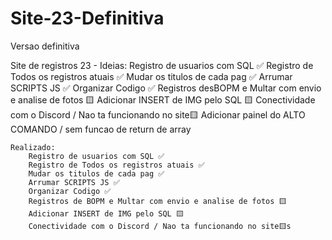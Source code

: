 # Site-23-Definitiva
 Versao definitiva

Site de registros 23 -
    Ideias:
        Registro de usuarios com SQL ✅
        Registro de Todos os registros atuais ✅
        Mudar os titulos de cada pag ✅
        Arrumar SCRIPTS JS ✅
        Organizar Codigo ✅
        Registros desBOPM e Multar com envio e analise de fotos 🟨
        Adicionar INSERT de IMG pelo SQL 🟨
        Conectividade com o Discord / Nao ta funcionando no site🟨
        Adicionar painel do ALTO COMANDO / sem funcao de return de array


    Realizado:
        Registro de usuarios com SQL ✅
        Registro de Todos os registros atuais ✅
        Mudar os titulos de cada pag ✅
        Arrumar SCRIPTS JS ✅
        Organizar Codigo ✅
        Registros de BOPM e Multar com envio e analise de fotos 🟨
        Adicionar INSERT de IMG pelo SQL 🟨
        Conectividade com o Discord / Nao ta funcionando no site🟨s